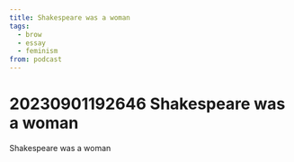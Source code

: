 ```yaml
---
title: Shakespeare was a woman
tags:
  - brow
  - essay
  - feminism
from: podcast
---
```

# 20230901192646 Shakespeare was a woman
Shakespeare was a woman
